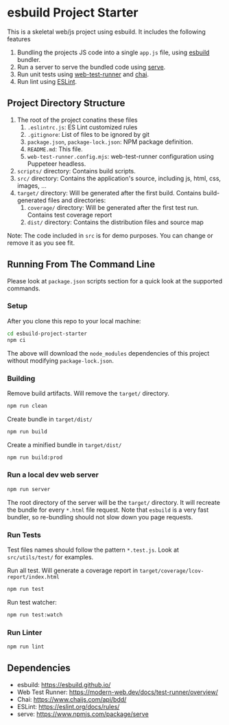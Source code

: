# esbuild Project Starter
This is a skeletal web/js project using esbuild. It includes the following features

1. Bundling the projects JS code into a single `app.js` file, using [esbuild](https://esbuild.github.io/) bundler.
2. Run a server to serve the bundled code using [serve](https://www.npmjs.com/package/serve).
3. Run unit tests using [web-test-runner](https://modern-web.dev/docs/test-runner/overview/) and [chai](https://www.chaijs.com/api/bdd/).
4. Run lint using [ESLint](https://eslint.org/docs/rules/).

## Project Directory Structure

1. The root of the project conatins these files
    1. `.eslintrc.js`: ES Lint customized rules
    2. `.gitignore`: List of files to be ignored by git
    3. `package.json`, `package-lock.json`: NPM package definition.
    4. `README.md`: This file.
    5. `web-test-runner.config.mjs`: web-test-runner configuration using Puppeteer headless.
2. `scripts/` directory: Contains build scripts.
3. `src/` directory: Contains the application's source, including js, html, css, images, ...
4. `target/` directory: Will be generated after the first build. Contains build-generated files and directories:
    1. `coverage/` directory: Will be generated after the first test run. Contains test coverage report
    2. `dist/` directory: Contains the distribution files and source map


Note: The code included in `src` is for demo purposes. You can change or remove it as you see fit.

## Running From The Command Line

Please look at `package.json` scripts section for a quick look at the supported commands.

### Setup
After you clone this repo to your local machine:

```bash
cd esbuild-project-starter
npm ci
```

The above will download the `node_modules` dependencies of this project without modifying `package-lock.json`.

### Building

Remove build artifacts. Will remove the `target/` directory.
```bash
npm run clean
```

Create bundle in `target/dist/`
```bash
npm run build
```

Create a minified bundle in `target/dist/`
```bash
npm run build:prod
```

### Run a local dev web server
```bash
npm run server
```
The root directory of the server will be the `target/` directory. It will recreate the bundle for every `*.html` file request. Note that `esbuild` is a very fast bundler, so re-bundling should not slow down you page requests.

### Run Tests
Test files names should follow the pattern `*.test.js`. Look at `src/utils/test/` for examples.

Run all test. Will generate a coverage report in `target/coverage/lcov-report/index.html`
```bash
npm run test
```

Run test watcher:
```bash
npm run test:watch
```

### Run Linter
```bash
npm run lint
```


## Dependencies
* esbuild: https://esbuild.github.io/
* Web Test Runner: https://modern-web.dev/docs/test-runner/overview/
* Chai: https://www.chaijs.com/api/bdd/
* ESLint: https://eslint.org/docs/rules/
* serve: https://www.npmjs.com/package/serve
